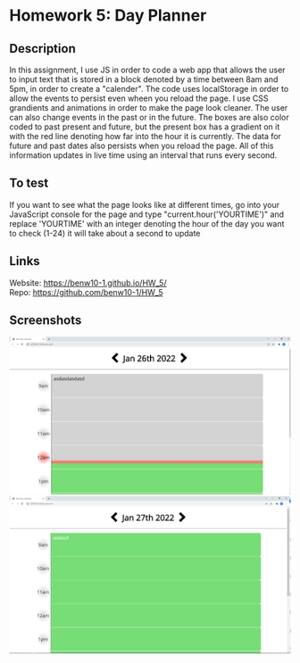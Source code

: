 # Homework 5: Day Planner

## Description

In this assignment, I use JS in order to code a web app that allows the user to input text that is stored in a block denoted by a time between 8am and 5pm, in order to create a "calender". The code uses localStorage in order to allow the events to persist even wheen you reload the page. I use CSS grandients and animations in order to make the page look cleaner. The user can also change events in the past or in the future. The boxes are also color coded to past present and future, but the present box has a gradient on it with the red line denoting how far into the hour it is currently. The data for future and past dates also persists when you reload the page. All of this information updates in live time using an interval that runs every second.

## To test
If you want to see what the page looks like at different times, go into your JavaScript console for the page and type "current.hour('YOURTIME')" and replace 'YOURTIME' with an integer denoting the hour of the day you want to check (1-24) it will take about a second to update

## Links

Website: https://benw10-1.github.io/HW_5/  
Repo: https://github.com/benw10-1/HW_5

## Screenshots
![demo](assets/images/readMeImg1.png)
![demo](assets/images/readMeImg2.png)